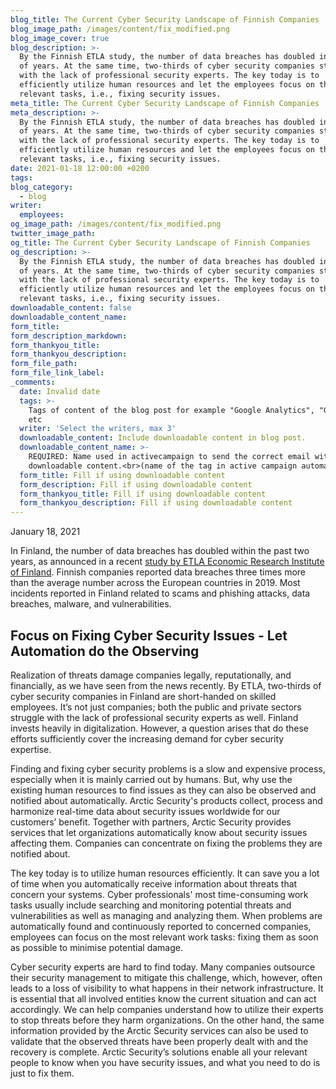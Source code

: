 ```yaml
---
blog_title: The Current Cyber Security Landscape of Finnish Companies
blog_image_path: /images/content/fix_modified.png
blog_image_cover: true
blog_description: >-
  By the Finnish ETLA study, the number of data breaches has doubled in a couple
  of years. At the same time, two-thirds of cyber security companies struggle
  with the lack of professional security experts. The key today is to
  efficiently utilize human resources and let the employees focus on the most
  relevant tasks, i.e., fixing security issues.
meta_title: The Current Cyber Security Landscape of Finnish Companies
meta_description: >-
  By the Finnish ETLA study, the number of data breaches has doubled in a couple
  of years. At the same time, two-thirds of cyber security companies struggle
  with the lack of professional security experts. The key today is to
  efficiently utilize human resources and let the employees focus on the most
  relevant tasks, i.e., fixing security issues.
date: 2021-01-18 12:00:00 +0200
tags:
blog_category:
  - blog
writer:
  employees:
og_image_path: /images/content/fix_modified.png
twitter_image_path:
og_title: The Current Cyber Security Landscape of Finnish Companies
og_description: >-
  By the Finnish ETLA study, the number of data breaches has doubled in a couple
  of years. At the same time, two-thirds of cyber security companies struggle
  with the lack of professional security experts. The key today is to
  efficiently utilize human resources and let the employees focus on the most
  relevant tasks, i.e., fixing security issues.
downloadable_content: false
downloadable_content_name:
form_title:
form_description_markdown:
form_thankyou_title:
form_thankyou_description:
form_file_path:
form_file_link_label:
_comments:
  date: Invalid date
  tags: >-
    Tags of content of the blog post for example "Google Analytics", "GitHub"
    etc
  writer: 'Select the writers, max 3'
  downloadable_content: Include downloadable content in blog post.
  downloadable_content_name: >-
    REQUIRED: Name used in activecampaign to send the correct email with
    downloadable content.<br>(name of the tag in active campaign automation)
  form_title: Fill if using downloadable content
  form_description: Fill if using downloadable content
  form_thankyou_title: Fill if using downloadable content
  form_thankyou_description: Fill if using downloadable content
---
```


January 18, 2021

In Finland, the number of data breaches has doubled within the past two years, as announced in a recent [study by ETLA Economic Research Institute of Finland](https://www.etla.fi/julkaisut/kyberuhat-yleistyvat-miten-suomen-yritykset-parjaavat/). Finnish companies reported data breaches three times more than the average number across the European countries in 2019. Most incidents reported in Finland related to scams and phishing attacks, data breaches, malware, and vulnerabilities.

## Focus on Fixing Cyber Security Issues - Let Automation do the Observing

Realization of threats damage companies legally, reputationally, and financially, as we have seen from the news recently. By ETLA, two-thirds of cyber security companies in Finland are short-handed on skilled employees. It’s not just companies; both the public and private sectors struggle with the lack of professional security experts as well. Finland invests heavily in digitalization. However, a question arises that do these efforts sufficiently cover the increasing demand for cyber security expertise.

Finding and fixing cyber security problems is a slow and expensive process, especially when it is mainly carried out by humans. But, why use the existing human resources to find issues as they can also be observed and notified about automatically. Arctic Security's products collect, process and harmonize real-time data about security issues worldwide for our customers’ benefit. Together with partners, Arctic Security provides services that let organizations automatically know about security issues affecting them. Companies can concentrate on fixing the problems they are notified about.&nbsp;

The key today is to utilize human resources efficiently. It can save you a lot of time when you automatically receive information about threats that concern your systems. Cyber professionals' most time-consuming work tasks usually include searching and monitoring potential threats and vulnerabilities as well as managing and analyzing them. When problems are automatically found and continuously reported to concerned companies, employees can focus on the most relevant work tasks: fixing them as soon as possible to minimise potential damage.&nbsp;

Cyber security experts are hard to find today. Many companies outsource their security management to mitigate this challenge, which, however, often leads to a loss of visibility to what happens in their network infrastructure. It is essential that all involved entities know the current situation and can act accordingly. We can help companies understand how to utilize their experts to stop threats before they harm organizations. On the other hand, the same information provided by the Arctic Security services can also be used to validate that the observed threats have been properly dealt with and the recovery is complete. Arctic Security’s solutions enable all your relevant people to know when you have security issues, and what you need to do is just to fix them.
